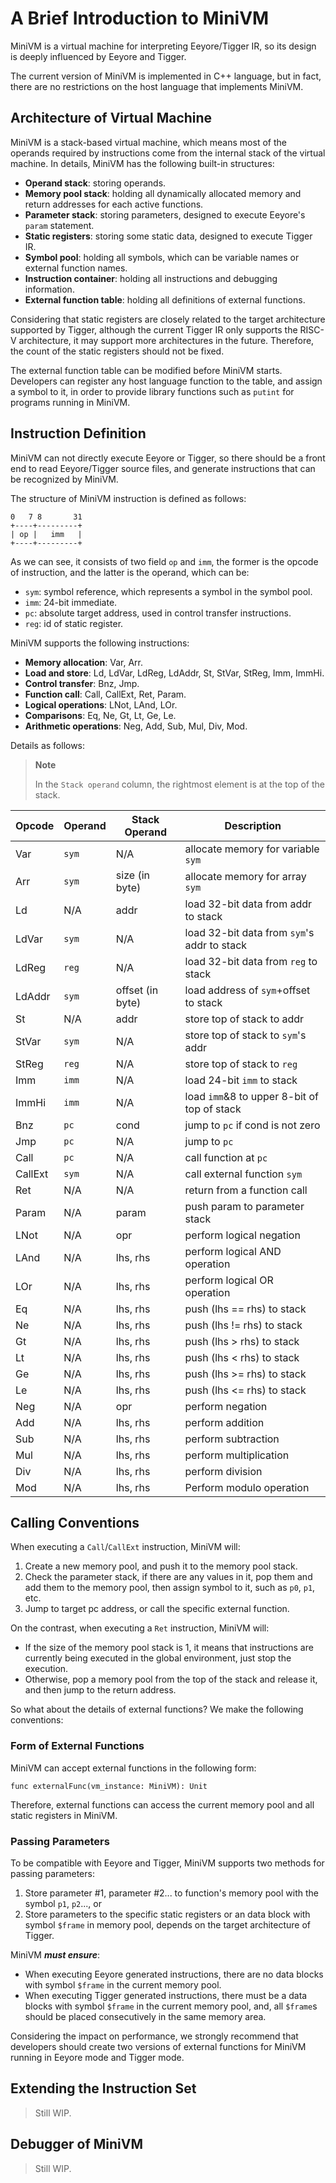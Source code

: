 # A Brief Introduction to MiniVM

MiniVM is a virtual machine for interpreting Eeyore/Tigger IR, so its design is deeply influenced by Eeyore and Tigger.

The current version of MiniVM is implemented in C++ language, but in fact, there are no restrictions on the host language that implements MiniVM.

## Architecture of Virtual Machine

MiniVM is a stack-based virtual machine, which means most of the operands required by instructions come from the internal stack of the virtual machine. In details, MiniVM has the following built-in structures:

* **Operand stack**: storing operands.
* **Memory pool stack**: holding all dynamically allocated memory and return addresses for each active functions.
* **Parameter stack**: storing parameters, designed to execute Eeyore's `param` statement.
* **Static registers**: storing some static data, designed to execute Tigger IR.
* **Symbol pool**: holding all symbols, which can be variable names or external function names.
* **Instruction container**: holding all instructions and debugging information.
* **External function table**: holding all definitions of external functions.

Considering that static registers are closely related to the target architecture supported by Tigger, although the current Tigger IR only supports the RISC-V architecture, it may support more architectures in the future. Therefore, the count of the static registers should not be fixed.

The external function table can be modified before MiniVM starts. Developers can register any host language function to the table, and assign a symbol to it, in order to provide library functions such as `putint` for programs running in MiniVM.

## Instruction Definition

MiniVM can not directly execute Eeyore or Tigger, so there should be a front end to read Eeyore/Tigger source files, and generate instructions that can be recognized by MiniVM.

The structure of MiniVM instruction is defined as follows:

```
0   7 8       31
+----+---------+
| op |   imm   |
+----+---------+
```

As we can see, it consists of two field `op` and `imm`, the former is the opcode of instruction, and the latter is the operand, which can be:

* `sym`: symbol reference, which represents a symbol in the symbol pool.
* `imm`: 24-bit immediate.
* `pc`: absolute target address, used in control transfer instructions.
* `reg`: id of static register.

MiniVM supports the following instructions:

* **Memory allocation**: Var, Arr.
* **Load and store**: Ld, LdVar, LdReg, LdAddr, St, StVar, StReg, Imm, ImmHi.
* **Control transfer**: Bnz, Jmp.
* **Function call**: Call, CallExt, Ret, Param.
* **Logical operations**: LNot, LAnd, LOr.
* **Comparisons**: Eq, Ne, Gt, Lt, Ge, Le.
* **Arithmetic operations**: Neg, Add, Sub, Mul, Div, Mod.

Details as follows:

> **Note**
>
> In the `Stack operand` column, the rightmost element is at the top of the stack.

| Opcode  | Operand   | Stack Operand     | Description                                 |
| ---     | ---       | ---               | ---                                         |
| Var     | `sym`     | N/A               | allocate memory for variable `sym`          |
| Arr     | `sym`     | size (in byte)    | allocate memory for array `sym`             |
| Ld      | N/A       | addr              | load 32-bit data from addr to stack         |
| LdVar   | `sym`     | N/A               | load 32-bit data from `sym`'s addr to stack |
| LdReg   | `reg`     | N/A               | load 32-bit data from `reg` to stack        |
| LdAddr  | `sym`     | offset (in byte)  | load address of `sym`+offset to stack       |
| St      | N/A       | addr              | store top of stack to addr                  |
| StVar   | `sym`     | N/A               | store top of stack to `sym`'s addr          |
| StReg   | `reg`     | N/A               | store top of stack to `reg`                 |
| Imm     | `imm`     | N/A               | load 24-bit `imm` to stack                  |
| ImmHi   | `imm`     | N/A               | load `imm`&8 to upper 8-bit of top of stack |
| Bnz     | `pc`      | cond              | jump to `pc` if cond is not zero            |
| Jmp     | `pc`      | N/A               | jump to `pc`                                |
| Call    | `pc`      | N/A               | call function at `pc`                       |
| CallExt | `sym`     | N/A               | call external function `sym`                |
| Ret     | N/A       | N/A               | return from a function call                 |
| Param   | N/A       | param             | push param to parameter stack               |
| LNot    | N/A       | opr               | perform logical negation                    |
| LAnd    | N/A       | lhs, rhs          | perform logical AND operation               |
| LOr     | N/A       | lhs, rhs          | perform logical OR operation                |
| Eq      | N/A       | lhs, rhs          | push (lhs == rhs) to stack                  |
| Ne      | N/A       | lhs, rhs          | push (lhs != rhs) to stack                  |
| Gt      | N/A       | lhs, rhs          | push (lhs > rhs) to stack                   |
| Lt      | N/A       | lhs, rhs          | push (lhs < rhs) to stack                   |
| Ge      | N/A       | lhs, rhs          | push (lhs >= rhs) to stack                  |
| Le      | N/A       | lhs, rhs          | push (lhs <= rhs) to stack                  |
| Neg     | N/A       | opr               | perform negation                            |
| Add     | N/A       | lhs, rhs          | perform addition                            |
| Sub     | N/A       | lhs, rhs          | perform subtraction                         |
| Mul     | N/A       | lhs, rhs          | perform multiplication                      |
| Div     | N/A       | lhs, rhs          | perform division                            |
| Mod     | N/A       | lhs, rhs          | Perform modulo operation                    |

## Calling Conventions

When executing a `Call`/`CallExt` instruction, MiniVM will:

1. Create a new memory pool, and push it to the memory pool stack.
2. Check the parameter stack, if there are any values in it, pop them and add them to the memory pool, then assign symbol to it, such as `p0`, `p1`, etc.
3. Jump to target pc address, or call the specific external function.

On the contrast, when executing a `Ret` instruction, MiniVM will:

* If the size of the memory pool stack is 1, it means that instructions are currently being executed in the global environment, just stop the execution.
* Otherwise, pop a memory pool from the top of the stack and release it, and then jump to the return address.

So what about the details of external functions? We make the following conventions:

### Form of External Functions

MiniVM can accept external functions in the following form:

```
func externalFunc(vm_instance: MiniVM): Unit
```

Therefore, external functions can access the current memory pool and all static registers in MiniVM.

### Passing Parameters

To be compatible with Eeyore and Tigger, MiniVM supports two methods for passing parameters:

1. Store parameter #1, parameter #2... to function's memory pool with the symbol `p1`, `p2`..., or
2. Store parameters to the specific static registers or an data block with symbol `$frame` in memory pool, depends on the target architecture of Tigger.

MiniVM ***must ensure***:

* When executing Eeyore generated instructions, there are no data blocks with symbol `$frame` in the current memory pool.
* When executing Tigger generated instructions, there must be a data blocks with symbol `$frame` in the current memory pool, and, all `$frame`s should be placed consecutively in the same memory area.

Considering the impact on performance, we strongly recommend that developers should create two versions of external functions for MiniVM running in Eeyore mode and Tigger mode.

## Extending the Instruction Set

> Still WIP.

## Debugger of MiniVM

> Still WIP.
